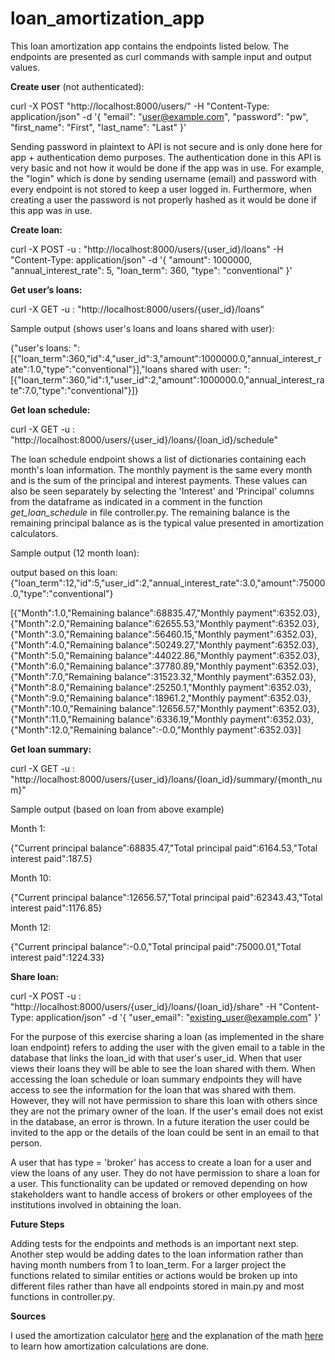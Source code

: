 # loan_amortization_app

This loan amortization app contains the endpoints listed below. The endpoints are presented as curl commands with sample input and output values.

**Create user** (not authenticated):

curl -X POST "http://localhost:8000/users/" -H "Content-Type: application/json" -d '{
    "email": "user@example.com",
    "password": "pw",
    "first_name": "First",
    "last_name": "Last"
}'

Sending password in plaintext to API is not secure and is only done here for app + authentication demo purposes. The authentication done in this API is very basic and not how it would be done if the app was in use. For example, the "login" which is done by sending username (email) and password with every endpoint is not stored to keep a user logged in. Furthermore, when creating a user the password is not properly hashed as it would be done if this app was in use.

**Create loan:**

curl -X POST -u <email>:<password> "http://localhost:8000/users/{user_id}/loans" -H "Content-Type: application/json" -d '{
    "amount": 1000000,
    "annual_interest_rate": 5,
    "loan_term": 360,
    "type": "conventional"
}'

**Get user’s loans:**

curl -X GET -u <email>:<password> "http://localhost:8000/users/{user_id}/loans"

Sample output (shows user's loans and loans shared with user):

{"user's loans: ":[{"loan_term":360,"id":4,"user_id":3,"amount":1000000.0,"annual_interest_rate":1.0,"type":"conventional"}],"loans shared with user: ":[{"loan_term":360,"id":1,"user_id":2,"amount":1000000.0,"annual_interest_rate":7.0,"type":"conventional"}]}

**Get loan schedule:**

curl -X GET -u <email>:<password> "http://localhost:8000/users/{user_id}/loans/{loan_id}/schedule"

The loan schedule endpoint shows a list of dictionaries containing each month's loan information. The monthly payment is the same every month and is the sum of the principal and interest payments. These values can also be seen separately by selecting the 'Interest' and 'Principal' columns from the dataframe as indicated in a comment in the function *get_loan_schedule* in file controller.py. The remaining balance is the remaining principal balance as is the typical value presented in amortization calculators.

Sample output (12 month loan):

output based on this loan: {"loan_term":12,"id":5,"user_id":2,"annual_interest_rate":3.0,"amount":75000.0,"type":"conventional"}

[{"Month":1.0,"Remaining balance":68835.47,"Monthly payment":6352.03},{"Month":2.0,"Remaining balance":62655.53,"Monthly payment":6352.03},{"Month":3.0,"Remaining balance":56460.15,"Monthly payment":6352.03},{"Month":4.0,"Remaining balance":50249.27,"Monthly payment":6352.03},{"Month":5.0,"Remaining balance":44022.86,"Monthly payment":6352.03},{"Month":6.0,"Remaining balance":37780.89,"Monthly payment":6352.03},{"Month":7.0,"Remaining balance":31523.32,"Monthly payment":6352.03},{"Month":8.0,"Remaining balance":25250.1,"Monthly payment":6352.03},{"Month":9.0,"Remaining balance":18961.2,"Monthly payment":6352.03},{"Month":10.0,"Remaining balance":12656.57,"Monthly payment":6352.03},{"Month":11.0,"Remaining balance":6336.19,"Monthly payment":6352.03},{"Month":12.0,"Remaining balance":-0.0,"Monthly payment":6352.03}]

**Get loan summary:**

curl -X GET -u <email>:<password> "http://localhost:8000/users/{user_id}/loans/{loan_id}/summary/{month_num}"

Sample output (based on loan from above example)

Month 1:

{"Current principal balance":68835.47,"Total principal paid":6164.53,"Total interest paid":187.5}

Month 10:

{"Current principal balance":12656.57,"Total principal paid":62343.43,"Total interest paid":1176.85}

Month 12:

{"Current principal balance":-0.0,"Total principal paid":75000.01,"Total interest paid":1224.33}

**Share loan:**

curl -X POST -u <email>:<password> "http://localhost:8000/users/{user_id}/loans/{loan_id}/share" -H "Content-Type: application/json" -d '{
    "user_email": "existing_user@example.com"
}'

For the purpose of this exercise sharing a loan (as implemented in the share loan endpoint) refers to adding the user with the given email to a table in the database that links the loan_id with that user's user_id. When that user views their loans they will be able to see the loan shared with them. When accessing the loan schedule or loan summary endpoints they will have access to see the information for the loan that was shared with them. However, they will not have permission to share this loan with others since they are not the primary owner of the loan. If the user's email does not exist in the database, an error is thrown. In a future iteration the user could be invited to the app or the details of the loan could be sent in an email to that person.

A user that has type = 'broker' has access to create a loan for a user and view the loans of any user. They do not have permission to share a loan for a user. This functionality can be updated or removed depending on how stakeholders want to handle access of brokers or other employees of the institutions involved in obtaining the loan.

**Future Steps**

Adding tests for the endpoints and methods is an important next step.
Another step would be adding dates to the loan information rather than having month numbers from 1 to loan_term.
For a larger project the functions related to similar entities or actions would be broken up into different files rather than have all endpoints stored in main.py and most functions in controller.py.

**Sources**

I used the amortization calculator [here](https://www.bankrate.com/mortgages/amortization-calculator/)
and the explanation of the math [here](https://www.ramseysolutions.com/real-estate/amortization-schedule#:~:text=To%20calculate%20amortization%2C%20first%20multiply,toward%20principal%20for%20that%20month.) to learn how amortization calculations are done.
